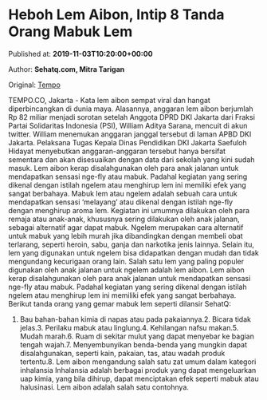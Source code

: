 
# Heboh Lem Aibon, Intip 8 Tanda Orang Mabuk Lem

Published at: **2019-11-03T10:20:00+00:00**

Author: **Sehatq.com, Mitra Tarigan**

Original: [Tempo](https://gaya.tempo.co/read/1267792/heboh-lem-aibon-intip-8-tanda-orang-mabuk-lem?utm_source=Digital+Marketing&utm_medium=Twitter&utm_campaign=Gaya_Novi)

TEMPO.CO, Jakarta - Kata lem aibon sempat viral dan hangat diperbincangkan di dunia maya. Alasannya, anggaran lem aibon berjumlah Rp 82 miliar menjadi sorotan setelah Anggota DPRD DKI Jakarta dari Fraksi Partai Solidaritas Indonesia (PSI), William Aditya Sarana, mencuit di akun twitter. William menemukan anggaran janggal tersebut di laman APBD DKI Jakarta.
Pelaksana Tugas Kepala Dinas Pendidikan DKI Jakarta Saefuloh Hidayat menyebutkan anggaran-anggaran tersebut hanya bersifat sementara dan akan disesuaikan dengan data dari sekolah yang kini sudah masuk.
Lem aibon kerap disalahgunakan oleh para anak jalanan untuk mendapatkan sensasi nge-fly atau mabuk. Padahal kegiatan yang sering dikenal dengan istilah ngelem atau menghirup lem ini memiliki efek yang sangat berbahaya.
Mabuk lem atau ngelem adalah sebuah cara untuk mendapatkan sensasi ‘melayang’ atau dikenal dengan istilah nge-fly dengan menghirup aroma lem. Kegiatan ini umumnya dilakukan oleh para remaja atau anak-anak, khususnya sering dilakukan oleh anak jalanan, sebagai alternatif agar dapat mabuk.
Ngelem merupakan cara alternatif untuk mabuk yang lebih murah jika dibandingkan dengan membeli obat terlarang, seperti heroin, sabu, ganja dan narkotika jenis lainnya. Selain itu, lem yang digunakan untuk ngelem bisa didapatkan dengan mudah dan tidak mengundang kecurigaan orang lain. Salah satu lem yang paling populer digunakan oleh anak jalanan untuk ngelem adalah lem aibon.
Lem aibon kerap disalahgunakan oleh para anak jalanan untuk mendapatkan sensasi nge-fly atau mabuk. Padahal kegiatan yang sering dikenal dengan istilah ngelem atau menghirup lem ini memiliki efek yang sangat berbahaya.
Berikut tanda orang yang gemar mabuk lem seperti dilansir SehatQ:
1. Bau bahan-bahan kimia di napas atau pada pakaiannya.2. Bicara tidak jelas.3. Perilaku mabuk atau linglung.4. Kehilangan nafsu makan.5. Mudah marah.6. Ruam di sekitar mulut yang dapat menyebar ke bagian tengah wajah.7. Menyembunyikan benda-benda yang mungkin dapat disalahgunakan, seperti kain, pakaian, tas, atau wadah produk tertentu.8. Lem aibon mengandung salah satu zat umum dalam kategori inhalansia
Inhalansia adalah berbagai produk yang dapat mengeluarkan uap kimia, yang bila dihirup, dapat menciptakan efek seperti mabuk atau halusinasi. Lem aibon adalah salah satu contohnya.

